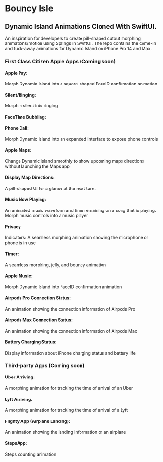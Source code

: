 # Bouncy Isle 
## Dynamic Island Animations Cloned With SwiftUI. 
An inspiration for developers to create pill-shaped cutout morphing animations/motion using Springs in SwiftUI. The repo contains the come-in and tuck-away animations for Dynamic Island on iPhone Pro 14 and Max.

### First Class Citizen Apple Apps (Coming soon)
#### Apple Pay: 
Morph Dynamic Island into a square-shaped FaceID confirmation animation


#### Silent/Ringing:
Morph a silent into ringing


#### FaceTime Bubbling:


#### Phone Call:
Morph Dynamic Island into an expanded interface to expose phone controls


#### Apple Maps: 
Change Dynamic Island smoothly to show upcoming maps directions without launching the Maps app


#### Display Map Directions:
A pill-shaped UI for a glance at the next turn.


#### Music Now Playing:
An animated music waveform and time remaining on a song that is playing. Morph music controls into a music player


#### Privacy 
Indicators: 
A seamless morphing animation showing the microphone or phone is in use


#### Timer:
A seamless morphing, jelly, and bouncy animation


#### Apple Music: 
Morph Dynamic Island into FaceID confirmation animation


#### Airpods Pro Connection Status: 
An animation showing the connection information of Airpods Pro


#### Airpods Max Connection Status:
An animation showing the connection information of Airpods Max


#### Battery Charging Status: 
Display information about iPhone charging status and battery life


### Third-party Apps (Coming soon)
#### Uber Arriving: 
A morphing animation for tracking the time of arrival of an Uber


#### Lyft Arriving:
A morphing animation for tracking the time of arrival of a Lyft


#### Flighty App (Airplane Landing):
An animation showing the landing information of an airplane


#### StepsApp: 
Steps counting animation

